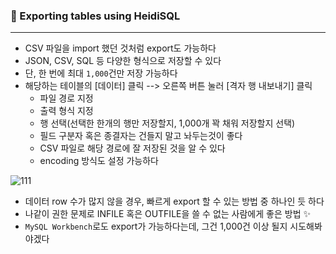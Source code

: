 ### 💾 Exporting tables using HeidiSQL

---

- CSV 파일을 import 했던 것처럼 export도 가능하다
- JSON, CSV, SQL 등 다양한 형식으로 저장할 수 있다
- 단, 한 번에 최대 `1,000`건만 저장 가능하다
- 해당하는 테이블의 [데이터] 클릭 --> 오른쪽 버튼 눌러 [격자 행 내보내기] 클릭
  - 파일 경로 지정
  - 출력 형식 지정
  - 행 선택(선택한 한개의 행만 저장할지, 1,000개 꽉 채워 저장할지 선택)
  - 필드 구분자 혹은 종결자는 건들지 말고 놔두는것이 좋다
  - CSV 파일로 해당 경로에 잘 저장된 것을 알 수 있다
  - encoding 방식도 설정 가능하다

![111](https://user-images.githubusercontent.com/69948723/106982511-97dd6380-67a7-11eb-9ffa-f338f4f76e8a.png)



- 데이터 row 수가 많지 않을 경우, 빠르게 export 할 수 있는 방법 중 하나인 듯 하다
- 나같이 권한 문제로 INFILE 혹은 OUTFILE을 쓸 수 없는 사람에게 좋은 방법 ✨
- `MySQL Workbench`로도 export가 가능하다는데, 그건 1,000건 이상 될지 시도해봐야겠다